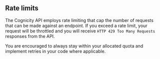 ## Rate limits

The Cognicity API employs rate limiting that cap the number of requests that can be made against an endpoint. If you exceed a rate limit, your request will be throttled and you will receive `HTTP 429 Too Many Requests` responses from the API.

You are encouraged to always stay within your allocated quota and implement retries in your code where applicable.
